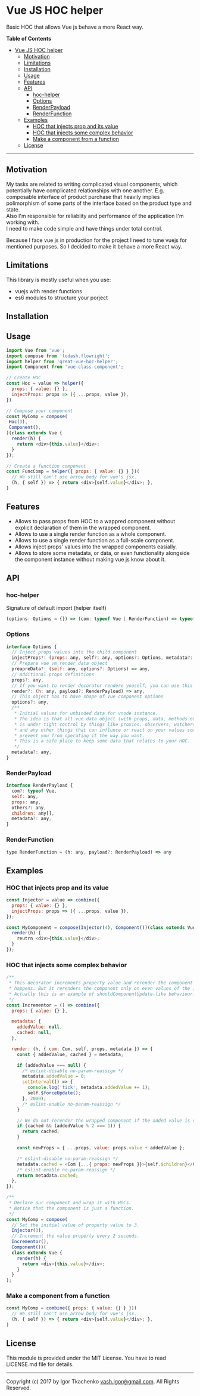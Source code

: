 # Vue JS HOC helper
Basic HOC that allows Vue js behave a more React way.

**Table of Contents**

- [Vue JS HOC helper](#)
	- [Motivation](#motivation)
	- [Limitations](#limitations)
	- [Installation](#installation)
	- [Usage](#usage)
	- [Features](#features)
	- [API](#api)
		- [hoc-helper](#hoc-helper)
		- [Options](#options)
		- [RenderPayload](#renderpayload)
		- [RenderFunction](#renderfunction)
	- [Examples](#examples)
		- [HOC that injects prop and its value](#hoc-that-injects-prop-and-its-value)
		- [HOC that injects some complex behavior](#hoc-that-injects-some-complex-behavior)
		- [Make a component from a function](#make-a-component-from-a-function)
	- [License](#license)

---
## Motivation
My tasks are related to writing complicated visual components, which potentially have complicated relationships with one another. E.g. composable interface of product purchase that heavily implies polimorphism of some parts of the interface based on the product type and state.  
Also I'm responsible for reliablity and performance of the application I'm working with.  
I need to make code simple and have things under total control.

Because I face vue js in production for the project I need to tune vuejs for mentioned purposes. So I decided to make it behave a more React way.

## Limitations
This library is mostly useful when you use:
* vuejs with render functions
* es6 modules to structure your porject 

## Installation

## Usage
```javascript
import Vue from 'vue';
import compose from 'lodash.flowright';
import helper from 'great-vue-hoc-helper';
import Component from 'vue-class-component'; 

// Create HOC
const Hoc = value => helper({
  props: { value: {} },
  injectProps: props => ({ ...props, value }),
})

// Compose your component
const MyComp = compose(
 Hoc(3),
 Component(),
)(class extends Vue {
  render(h) {
    return <div>{this.value}</div>;
  }
});

// Create a function component
const FuncComp = helper({ props: { value: {} } })(
  // We still can't use arrow body for vue's jsx.
  (h, { self }) => { return <div>{self.value}</div>; },
)
```


## Features
* Allows to pass props from HOC to a wappred component without explicit declaration of them in the wrapped component.
* Allows to use a single render function as a whole component.
* Allows to use a single render function as a full-scale component.
* Allows inject props' values into the wrapped components easially.
* Allows to store some metadata, or data, or even functionality alongside the component instance without making vue js know about it.

## API
### hoc-helper
Signature of default import (helper itself)
```javascript 
(options: Options = {}) => (com: typeof Vue | RenderFunction) => typeof Vue 
```

### Options
```javascript
interface Options {
  // Inject props values into the child component
  injectProps?: (props: any, self?: any, options?: Options, metadata?: any) => any,
  // Prepare vue vm render data object
  preapreData?: (self: any, options?: Options) => any,
  // Additional props definitions
  props?: any,
  // If you want to render decorator rendere youself, you can use this property
  render?: (h: any, payload?: RenderPayload) => any,
  // This object has to have shape of Vue component options
  options?: any,
  /**
   * Initial values for unbinded data for vnode instance.
   * The idea is that all vue data object (with props, data, methods etc.)
   * is under tight control by things like proxies, observers, watchers,
   * and any other things that can influnce or react on your values some way or
   * prevent you from operating it the way you want.
   * This is a safe place to keep some data that relates to your HOC.
   */
  metadata?: any,
}
```

### RenderPayload
```javascript
interface RenderPayload {
  com?: typeof Vue,
  self: any,
  props: any,
  others?: any,
  children: any[],
  metadata?: any,
}
```

### RenderFunction
```javascript
type RenderFunction = (h: any, payload?: RenderPayload) => any
```

## Examples
### HOC that injects prop and its value
```javascript
const Injector = value => combine({
  props: { value: {} },
  injectProps: props => ({ ...props, value }),
});

const MyComponent = compose(Injector(4), Component())(class extends Vue {
  render(h) {
    reutrn <div>{this.value}</div>;
  }
});
```

### HOC that injects some complex behavior
```javascript
/**
 * This decorator increments property value and rerender the component when this
 * happens. But it rerenders the component only on even values of the increment.
 * Actually this is an example of shouldComponentUpdate-like behaviour.
 */
const Incrementor = () => combine({
  props: { value: {} },

  metadata: {
    addedValue: null,
    cached: null,
  },

  render: (h, { com: Com, self, props, metadata }) => {
    const { addedValue, cached } = metadata;

    if (addedValue === null) {
      /* eslint-disable no-param-reassign */
      metadata.addedValue = 0;
      setInterval(() => {
        console.log('tick', metadata.addedValue += 1);
        self.$forceUpdate();
      }, 2000);
      /* eslint-enable no-param-reassign */
    }

    // We do not rerender the wrapped component if the added value is odd.
    if (cached && (addedValue % 2 === 1)) {
      return cached;
    }

    const newProps = { ...props, value: props.value + addedValue };

    /* eslint-disable no-param-reassign */
    metadata.cached = <Com {...{ props: newProps }}>{self.$children}</Com>;
    /* eslint-enable no-param-reassign */
    return metadata.cached;
  },
});

/**
 * Declare our component and wrap it with HOCs.
 * Notice that the component is just a function.
 */
const MyComp = compose(
  // Set the initial value of property value to 3.
  Injector(3),
  // Increment the value property every 2 seconds.
  Incrementor(),
  Component())(
  class extends Vue {
    render(h) { 
      return <div>{this.value}</div>; 
    }
  }
);
```

### Make a component from a function
```javascript
const MyComp = combine({ props: { value: {} } })(
  // We still can't use arrow body for vue's jsx.
  (h, { self }) => { return <div>{self.value}</div>; },
)
```

## License
This module is provided under the MIT License. You have to read LICENSE.md file for details.

---
Copyright (c) 2017 by Igor Tkachenko <vash.igor@gmail.com>. All Rights Reserved.
